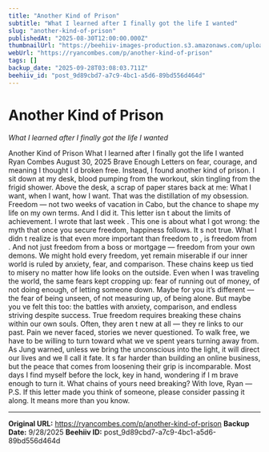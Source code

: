 ```yaml
---
title: "Another Kind of Prison"
subtitle: "What I learned after I finally got the life I wanted"
slug: "another-kind-of-prison"
publishedAt: "2025-08-30T12:00:00.000Z"
thumbnailUrl: "https://beehiiv-images-production.s3.amazonaws.com/uploads/asset/file/648d9c6a-da8b-45f4-988d-11020ad621ea/Another_Kind_of_Prison_1.png?t=1755794621"
webUrl: "https://ryancombes.com/p/another-kind-of-prison"
tags: []
backup_date: "2025-09-28T03:08:03.711Z"
beehiiv_id: "post_9d89cbd7-a7c9-4bc1-a5d6-89bd556d464d"
---
```


# Another Kind of Prison

*What I learned after I finally got the life I wanted*



Another Kind of Prison What I learned after I finally got the life I wanted Ryan Combes August 30, 2025 Brave Enough Letters on fear, courage, and meaning I thought I d broken free. Instead, I found another kind of prison. I sit down at my desk, blood pumping from the workout, skin tingling from the frigid shower. Above the desk, a scrap of paper stares back at me: What I want, when I want, how I want. That was the distillation of my obsession. Freedom — not two weeks of vacation in Cabo, but the chance to shape my life on my own terms. And I did it. This letter isn t about the limits of achievement. I wrote that last week . This one is about what I got wrong: the myth that once you secure freedom, happiness follows. It s not true. What I didn t realize is that even more important than freedom to , is freedom from . And not just freedom from a boss or mortgage — freedom from your own demons. We might hold every freedom, yet remain miserable if our inner world is ruled by anxiety, fear, and comparison. These chains keep us tied to misery no matter how life looks on the outside. Even when I was traveling the world, the same fears kept cropping up: fear of running out of money, of not doing enough, of letting someone down. Maybe for you it’s different — the fear of being unseen, of not measuring up, of being alone. But maybe you ve felt this too: the battles with anxiety, comparison, and endless striving despite success. True freedom requires breaking these chains within our own souls. Often, they aren t new at all — they re links to our past. Pain we never faced, stories we never questioned. To walk free, we have to be willing to turn toward what we ve spent years turning away from. As Jung warned, unless we bring the unconscious into the light, it will direct our lives and we ll call it fate. It s far harder than building an online business, but the peace that comes from loosening their grip is incomparable. Most days I find myself before the lock, key in hand, wondering if I m brave enough to turn it. What chains of yours need breaking? With love, Ryan — P.S. If this letter made you think of someone, please consider passing it along. It means more than you know.

---

**Original URL:** https://ryancombes.com/p/another-kind-of-prison
**Backup Date:** 9/28/2025
**Beehiiv ID:** post_9d89cbd7-a7c9-4bc1-a5d6-89bd556d464d
